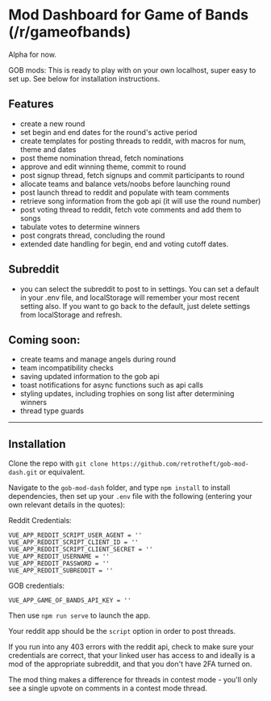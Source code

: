 # Mod Dashboard for Game of Bands (/r/gameofbands)

Alpha for now.

GOB mods: This is ready to play with on your own localhost, super easy to set up. See below for installation instructions.

## Features

- create a new round
- set begin and end dates for the round's active period
- create templates for posting threads to reddit, with macros for num, theme and dates
- post theme nomination thread, fetch nominations
- approve and edit winning theme, commit to round
- post signup thread, fetch signups and commit participants to round
- allocate teams and balance vets/noobs before launching round
- post launch thread to reddit and populate with team comments
- retrieve song information from the gob api (it will use the round number)
- post voting thread to reddit, fetch vote comments and add them to songs
- tabulate votes to determine winners
- post congrats thread, concluding the round
- extended date handling for begin, end and voting cutoff dates.

## Subreddit

- you can select the subreddit to post to in settings. You can set a default in your .env file, and localStorage will remember your most recent setting also. If you want to go back to the default, just delete settings from localStorage and refresh.

## Coming soon:

- create teams and manage angels during round
- team incompatibility checks
- saving updated information to the gob api
- toast notifications for async functions such as api calls
- styling updates, including trophies on song list after determining winners
- thread type guards

---

## Installation

Clone the repo with `git clone https://github.com/retrotheft/gob-mod-dash.git` or equivalent.

Navigate to the `gob-mod-dash` folder, and type `npm install` to install dependencies, then set up your `.env` file with the following (entering your own relevant details in the quotes):

Reddit Credentials:
```
VUE_APP_REDDIT_SCRIPT_USER_AGENT = ''
VUE_APP_REDDIT_SCRIPT_CLIENT_ID = ''
VUE_APP_REDDIT_SCRIPT_CLIENT_SECRET = ''
VUE_APP_REDDIT_USERNAME = ''
VUE_APP_REDDIT_PASSWORD = ''
VUE_APP_REDDIT_SUBREDDIT = ''
```
GOB credentials:

```
VUE_APP_GAME_OF_BANDS_API_KEY = ''
```

Then use `npm run serve` to launch the app.

Your reddit app should be the `script` option in order to post threads.

If you run into any 403 errors with the reddit api, check to make sure your credentials are correct, that your linked user has access to and ideally is a mod of the appropriate subreddit, and that you don't have 2FA turned on.

The mod thing makes a difference for threads in contest mode - you'll only see a single upvote on comments in a contest mode thread.
